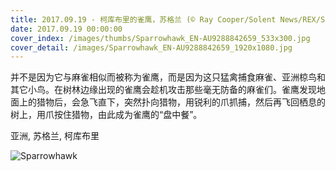 ```yaml
---
title: 2017.09.19 - 柯库布里的雀鹰，苏格兰 (© Ray Cooper/Solent News/REX/Shutterstock)
date: 2017.09.19 00:00:00
cover_index: /images/thumbs/Sparrowhawk_EN-AU9288842659_533x300.jpg
cover_detail: /images/Sparrowhawk_EN-AU9288842659_1920x1080.jpg
---
```


并不是因为它与麻雀相似而被称为雀鹰，而是因为这只猛禽捕食麻雀、亚洲椋鸟和其它小鸟。在树林边缘出现的雀鹰会趁机攻击那些毫无防备的麻雀们。雀鹰发现地面上的猎物后，会急飞直下，突然扑向猎物，用锐利的爪抓捕，然后再飞回栖息的树上，用爪按住猎物，由此成为雀鹰的“盘中餐”。

亚洲, 苏格兰, 柯库布里

![Sparrowhawk](/images/Sparrowhawk_EN-AU9288842659_1920x1080.jpg)
